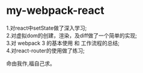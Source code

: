 # my-webpack-react

  1.对react中setState做了深入学习;  
  2.对虚拟dom的创建，渲染，及diff做了一个简单的实现;  
  3.对 webpack 3 的基本使用 和 工作流程的总结;  
  4.对react-router的使用做了练习;  
  
  命由我作,福自己求。

